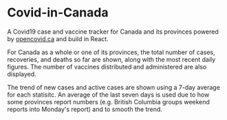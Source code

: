 # Covid-in-Canada
A Covid19 case and vaccine tracker for Canada and its provinces powered by [opencovid.ca](https://opencovid.ca/api/) and build in React.

For Canada as a whole or one of its provinces, the total number of cases, recoveries, and deaths so far are shown, along with the most recent daily figures. The number of vaccines distributed and administered are also displayed.

The trend of new cases and active cases are shown using a 7-day average for each statisitc. An average of the last seven days is used due to how some provinces report numbers (e.g. British Columbia groups weekend reports into Monday's report) and to smooth the trend. 

